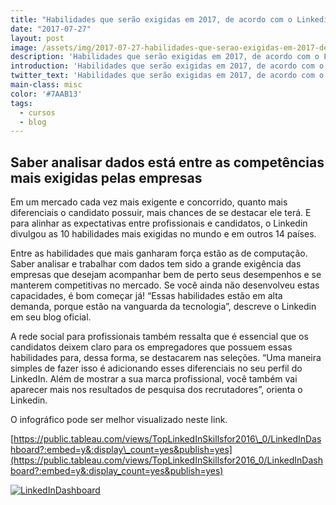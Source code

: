 ```yaml
---
title: "Habilidades que serão exigidas em 2017, de acordo com o Linkedin"
date: "2017-07-27"
layout: post
image: /assets/img/2017-07-27-habilidades-que-serao-exigidas-em-2017-de-acordo-com-o-linkedin/AAEAAQAAAAAAAApmAAAAJDE5NjcxNDc5LTE3ZGMtNDQyNy04MTZiLWNlN2JmZThjODNjNw.jpg
description: 'Habilidades que serão exigidas em 2017, de acordo com o Linkedin.'
introduction: 'Habilidades que serão exigidas em 2017, de acordo com o Linkedin.'
twitter_text: 'Habilidades que serão exigidas em 2017, de acordo com o Linkedin.'
main-class: misc
color: '#7AAB13'
tags:
  - cursos
  - blog
---
```


## Saber analisar dados está entre as competências mais exigidas pelas empresas

Em um mercado cada vez mais exigente e concorrido, quanto mais diferenciais o candidato possuir, mais chances de se destacar ele terá. E para alinhar as expectativas entre profissionais e candidatos, o Linkedin divulgou as 10 habilidades mais exigidas no mundo e em outros 14 países.

Entre as habilidades que mais ganharam força estão as de computação. Saber analisar e trabalhar com dados tem sido a grande exigência das empresas que desejam acompanhar bem de perto seus desempenhos e se manterem competitivas no mercado. Se você ainda não desenvolveu estas capacidades, é bom começar já! “Essas habilidades estão em alta demanda, porque estão na vanguarda da tecnologia”, descreve o Linkedin em seu blog oficial.

A rede social para profissionais também ressalta que é essencial que os candidatos deixem claro para os empregadores que possuem essas habilidades para, dessa forma, se destacarem nas seleções. “Uma maneira simples de fazer isso é adicionando esses diferenciais no seu perfil do LinkedIn. Além de mostrar a sua marca profissional, você também vai aparecer mais nos resultados de pesquisa dos recrutadores”, orienta o Linkedin.

O infográfico pode ser melhor visualizado neste link.

[https://public.tableau.com/views/TopLinkedInSkillsfor2016\_0/LinkedInDashboard?:embed=y&:display\_count=yes&publish=yes](https://public.tableau.com/views/TopLinkedInSkillsfor2016_0/LinkedInDashboard?:embed=y&:display_count=yes&publish=yes)

<a href='#'><img alt='LinkedInDashboard ' src='https:&#47;&#47;public.tableau.com&#47;static&#47;images&#47;To&#47;TopLinkedInSkillsfor2016\_0&#47;LinkedInDashboard&#47;1\_rss.png' style='border: none' /></a>



<script type="text/javascript">var divElement = document.getElementById('viz1501190735735'); var vizElement = divElement.getElementsByTagName('object')[0]; if ( divElement.offsetWidth > 800 ) { vizElement.style.width='800px';vizElement.style.minHeight='2069px';vizElement.style.maxHeight='2469px';vizElement.style.height=(divElement.offsetWidth*0.75)+'px';} else if ( divElement.offsetWidth > 500 ) { vizElement.style.width='100%';vizElement.style.height='2069px';} else { vizElement.style.width='800px';vizElement.style.minHeight='2069px';vizElement.style.maxHeight='2469px';vizElement.style.height=(divElement.offsetWidth*1.77)+'px';} var scriptElement = document.createElement('script'); scriptElement.src = 'https://public.tableau.com/javascripts/api/viz_v1.js'; vizElement.parentNode.insertBefore(scriptElement, vizElement);</script>
